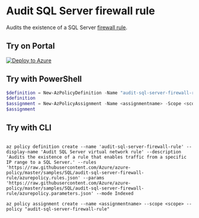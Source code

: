 # Audit SQL Server firewall rule

Audits the existence of a SQL Server [firewall rule](https://docs.microsoft.com/en-us/azure/sql-database/sql-database-firewall-configure).

## Try on Portal

[![Deploy to Azure](http://azuredeploy.net/deploybutton.png)](https://portal.azure.com/#blade/Microsoft_Azure_Policy/CreatePolicyDefinitionBlade/uri/https%3A%2F%2Fraw.githubusercontent.com%2FAzure%2Fazure-policy%2Fmaster%2Fsamples%2FSQL%2Faudit-sql-server-firewall-rule%2Fazurepolicy.json)

## Try with PowerShell

````powershell
$definition = New-AzPolicyDefinition -Name "audit-sql-server-firewall-rule" -DisplayName "Audit SQL Server firewall rule" -description "Audits the existence of a rule that enables traffic from a specific IP range to a SQL Server." -Policy 'https://raw.githubusercontent.com/Azure/azure-policy/master/samples/SQL/audit-sql-server-firewall-rule/azurepolicy.rules.json' -Parameter 'https://raw.githubusercontent.com/Azure/azure-policy/master/samples/SQL/audit-sql-server-firewall-rule/azurepolicy.parameters.json' -Mode Indexed
$definition
$assignment = New-AzPolicyAssignment -Name <assignmentname> -Scope <scope> -PolicyDefinition $definition
$assignment 
````



## Try with CLI

````cli

az policy definition create --name 'audit-sql-server-firewall-rule' --display-name 'Audit SQL Server virtual network rule' --description 'Audits the existence of a rule that enables traffic from a specific IP range to a SQL Server.' --rules 'https://raw.githubusercontent.com/Azure/azure-policy/master/samples/SQL/audit-sql-server-firewall-rule/azurepolicy.rules.json' --params 'https://raw.githubusercontent.com/Azure/azure-policy/master/samples/SQL/audit-sql-server-firewall-rule/azurepolicy.parameters.json' --mode Indexed

az policy assignment create --name <assignmentname> --scope <scope> --policy "audit-sql-server-firewall-rule" 

````

